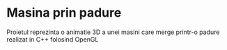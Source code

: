 # Masina prin padure

Proietul reprezinta o animatie 3D a unei masini care merge printr-o padure realizat in C++ folosind OpenGL
